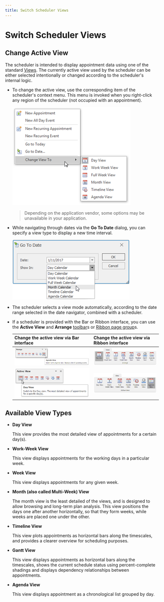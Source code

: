 ```yaml
---
title: Switch Scheduler Views
---
```

# Switch Scheduler Views
## Change Active View
The scheduler is intended to display appointment data using one of the standard [Views](#viewtypes). The currently active view used by the scheduler can be either selected intentionally or changed according to the scheduler's internal logic.
* To change the active view, use the corresponding item of the scheduler's context menu. This menu is invoked when you right-click any region of the scheduler (not occupied with an appointment).
	
	![ChangeActiveView_01.png](../../../images/img5491.png)
	
	> Depending on the application vendor, some options may be unavailable in your application.
* While navigating through dates via the **Go To Date** dialog, you can specify a view type to display a new time interval.
	
	![GotoDate View](../../../images/img9134.png)
* The scheduler selects a view mode automatically, according to the date range selected in the date navigator, combined with a scheduler.
* If a scheduler is provided with the Bar or Ribbon interface, you can use the **Active View** and **Arrange** [toolbar](../scheduler-ui/toolbars.md)s or [Ribbon page group](../scheduler-ui/ribbon-interface.md)s.
	
	| Change the active view via Bar interface | Change the active view via Ribbon interface |
	|---|---|
	| ![Scheduler_ArrangeToolbar](../../../images/img16558.png) | ![Scheduler_Ribbon_Arrange](../../../images/img16548.png) |
	| ![Scheduler_ActiveViewToolbar](../../../images/img16560.png) | ![Scheduler_Ribbon_ActiveView](../../../images/img16550.png) |

## <a name="viewtypes"/>Available View Types
* **Day View** 
	
	This view provides the most detailed view of appointments for a certain day(s).
* **Work-Week View**
	
	 This view displays appointments for the working days in a particular week.
* **Week View**
	
	 This view displays appointments for any given week.
* **Month (also called Multi-Week) View** 
	
	 The month view is the least detailed of the views, and is designed to allow browsing and long-term plan analysis. This view positions the days one after another horizontally, so that they form weeks, while weeks are placed one under the other.
* **Timeline View**
	
	 This view plots appointments as horizontal bars along the timescales, and provides a clearer overview for scheduling purposes.
* **Gantt View**
	
	 This view displays appointments as horizontal bars along the timescales, shows the current schedule status using percent-complete shadings and displays dependency relationships between appointments.
* **Agenda View**
	
	 This view displays appointment as a chronological list grouped by day.